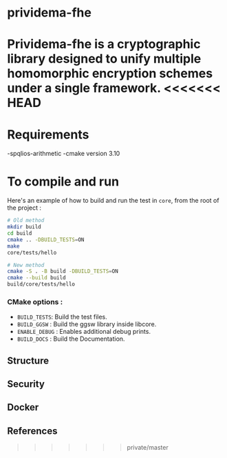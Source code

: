 # prividema-fhe
Prividema-fhe is a cryptographic library designed to unify multiple homomorphic encryption schemes under a single framework.
<<<<<<< HEAD
=======

# Requirements
-spqlios-arithmetic
-cmake version 3.10

# To compile and run
Here's an example of how to build and run the test in `core`, from the root of the project :
```bash
# Old method
mkdir build
cd build
cmake .. -DBUILD_TESTS=ON
make
core/tests/hello
```

```bash
# New method 
cmake -S . -B build -DBUILD_TESTS=ON
cmake --build build
build/core/tests/hello
```

### CMake options :
- `BUILD_TESTS`: Build the test files.
- `BUILD_GGSW` : Build the ggsw library inside libcore.
- `ENABLE_DEBUG` : Enables additional debug prints.
- `BUILD_DOCS` : Build the Documentation.

## Structure 

## Security

## Docker

## References
>>>>>>> private/master
